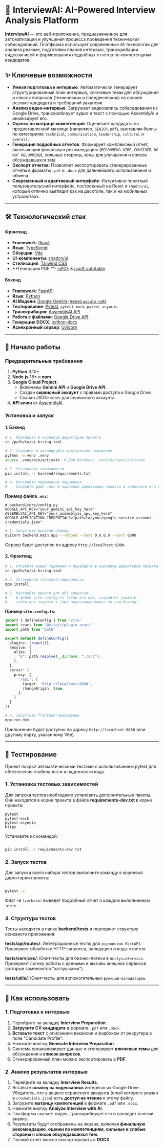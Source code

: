 # 🤖 InterviewAI: AI-Powered Interview Analysis Platform

**InterviewAI** — это веб-приложение, предназначенное для автоматизации и улучшения процесса проведения технических
собеседований. Платформа использует современные AI-технологии для анализа резюме, подготовки планов интервью,
транскрибации видеозаписей и формирования подробных отчетов по компетенциям кандидатов.

## ✨ Ключевые возможности

* **Умная подготовка к интервью**: Автоматически генерирует структурированный план интервью, ключевые темы для
  обсуждения и список вопросов (технических и поведенческих) на основе резюме кандидата и требований вакансии.
* **Анализ видео-интервью**: Загружает видеозапись собеседования из Google Drive, транскрибирует аудио в текст с помощью
  AssemblyAI и анализирует его.
* **Оценка по матрице компетенций**: Оценивает кандидата по предоставленной матрице (например, `SENIOR.pdf`), выставляя
  баллы по категориям: `technical`, `communication`, `leadership`, `cultural` и `overall`.
* **Генерация подробных отчетов**: Формирует комплексный отчет, включающий финальную рекомендацию (`RECOMMEND HIRE`,
  `CONSIDER`, `DO NOT RECOMMEND`), сильные стороны, зоны для улучшения и список обсуждавшихся тем.
* **Экспорт отчетов**: Позволяет экспортировать сгенерированные отчеты в форматы `.pdf` и `.docx` для дальнейшего
  использования и обмена.
* **Современный и адаптивный интерфейс**: Интуитивно понятный пользовательский интерфейс, построенный на React и
  `shadcn/ui`, который отлично выглядит как на десктопе, так и на мобильных устройствах.

-----

## 🛠️ Технологический стек

#### Фронтенд

* **Framework**: [React](https://react.dev/)
* **Язык**: [TypeScript](https://www.typescriptlang.org/)
* **Сборщик**: [Vite](https://vitejs.dev/)
* **UI-компоненты**: [shadcn/ui](https://ui.shadcn.com/)
* **Стилизация**: [Tailwind CSS](https://tailwindcss.com/)
* **Генерация PDF
  **: [jsPDF](https://github.com/parallax/jsPDF) & [jspdf-autotable](https://github.com/simonbengtsson/jspdf-autotable)

#### Бэкенд

* **Framework**: [FastAPI](https://fastapi.tiangolo.com/)
* **Язык**: [Python](https://www.python.org/)
* **AI Модели**: [Google Gemini (через `google-adk`)](https://ai.google.dev/)
* **Тестирование**: [Pytest](https://pytest.org), `pytest-mock`, `pytest-asyncio`
* **Транскрибация**: [AssemblyAI API](https://www.assemblyai.com/)
* **Работа с файлами**: [Google Drive API](https://developers.google.com/drive)
* **Генерация DOCX**: [python-docx](https://python-docx.readthedocs.io/)
* **Асинхронный сервер**: [Uvicorn](https://www.uvicorn.org/)

-----

## 🚀 Начало работы

### Предварительные требования

1. **Python** 3.10+
2. **Node.js** 18+ и **npm**
3. **Google Cloud Project**:
    * Включены **Gemini API** и **Google Drive API**.
    * Создан **сервисный аккаунт** с правами доступа к Google Drive.
    * Скачан JSON-ключ для сервисного аккаунта.
4. **API ключ** от [AssemblyAI](https://www.assemblyai.com/).

### Установка и запуск

#### 1\. Бэкенд

```bash
# 1. Перейдите в корневую директорию проекта
cd /path/to/ai-hiring-tool

# 2. Создайте и активируйте виртуальное окружение
python -m venv .venv
source .venv/bin/activate  # Для Windows: .venv\Scripts\activate

# 3. Установите зависимости
pip install -r backend/requirements.txt

# 4. Настройте переменные окружения
#    Создайте файл .env в корневой директории проекта и заполните его по примеру ниже:
```

**Пример файла `.env`:**

```env
# backend/core/config.py
GOOGLE_API_KEY="your_gemini_api_key_here"
ASSEMBLYAI_API_KEY="your_assemblyai_api_key_here"
GOOGLE_APPLICATION_CREDENTIALS="path/to/your/google-service-account-credentials.json"
```

```bash
# 5. Запустите backend-сервер
uvicorn backend.main:app --reload --host 0.0.0.0 --port 8000
```

Сервер будет доступен по адресу `http://localhost:8000`.

#### 2\. Фронтенд

```bash
# 1. Откройте новый терминал и перейдите в корневую директорию проекта
cd /path/to/ai-hiring-tool

# 2. Установите frontend-зависимости
npm install

# 3. Настройте прокси для API запросов
#    В файле vite.config.ts (если его нет, создайте) укажите,
#    чтобы все запросы к /api перенаправлялись на ваш бэкенд:
```

**Пример `vite.config.ts`:**

```ts
import { defineConfig } from 'vite'
import react from '@vitejs/plugin-react'
import path from "path"

export default defineConfig({
  plugins: [react()],
  resolve: {
    alias: {
      "@": path.resolve(__dirname, "./src"),
    },
  },
  server: {
    proxy: {
      '/api': {
        target: 'http://localhost:8000',
        changeOrigin: true,
      },
    }
  }
})
```

```bash
# 4. Запустите frontend-приложение
npm run dev
```

Приложение будет доступно по адресу `http://localhost:8080` (или другому порту, указанному Vite).

-----

## 🧪 Тестирование

Проект покрыт автоматическими тестами с использованием pytest для обеспечения стабильности и надежности кода.

### 1\. Установка тестовых зависимостей

Для запуска тестов необходимо установить дополнительные пакеты. Они находятся в корне проекта в файле **requirements-dev.txt** в корне проекта:

``` Plaintext
pytest
pytest-mock
pytest-asyncio
httpx
```

Установите их командой:

``` bash

pip install -r requirements-dev.txt

```

### 2\. Запуск тестов

Для запуска всего набора тестов выполните команду в корневой директории проекта:

``` bash

pytest -v

```

Флаг **-v** `(verbose)` выведет подробный отчет о каждом выполненном тесте.

### 3\. Структура тестов

Тесты находятся в папке **backend/tests** и повторяют структуру основного приложения:

**tests/api/routes/**: Интеграционные тесты для `эндпоинтов FastAPI`. Проверяют обработку HTTP-запросов, валидацию и
коды ответов.

**tests/services/**: Юнит-тесты для бизнес-логики в `AnalysisService`. Проверяют логику работы с данными и вызовы
внешних сервисов (которые заменяются "заглушками").

**tests/utils/**: Юнит-тесты для вспомогательных `функций-валидаторов`.

-----

## 📖 Как использовать

### 1\. Подготовка к интервью

1. Перейдите на вкладку **Interview Preparation**.
2. **Загрузите CV кандидата** в формате `.pdf` или `.docx`.
3. **Вставьте текст** с описанием вакансии и фидбэком от рекрутера в поле "Candidate Profile".
4. Нажмите кнопку **Generate Interview Preparation**.
5. Система проанализирует данные и сгенерирует **ключевые темы** для обсуждения и **список вопросов**.
6. Сгенерированный план можно экспортировать в **PDF**.

### 2\. Анализ результатов интервью

1. Перейдите на вкладку **Interview Results**.
2. Вставьте **ссылку на видеозапись** интервью из Google Drive. Убедитесь, что у вашего сервисного аккаунта (email
   которого указан в `credentials.json`) есть **доступ на чтение** к этому файлу.
3. Загрузите **матрицу компетенций** в формате `.pdf` или `.docx`.
4. Нажмите кнопку **Analyze Interview with AI**.
5. Платформа скачает видео, транскрибирует его и проведет полный анализ.
6. Результаты будут отображены на экране, включая **финальную рекомендацию**, **оценки по компетенциям**, **сильные и
   слабые стороны** и **список обсуждавшихся тем**.
7. Полный отчет можно экспортировать в **DOCX**.